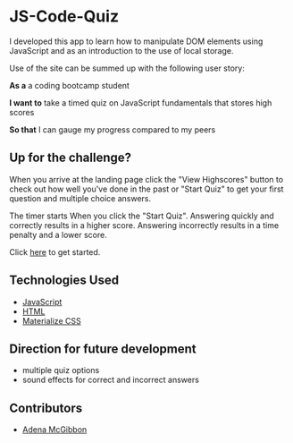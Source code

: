 # JS-Code-Quiz
I developed this app to learn how to manipulate DOM elements using JavaScript and as an introduction to the use of local storage. 

Use of the site can be summed up with the following user story:

**As a** a coding bootcamp student

**I want to** take a timed quiz on JavaScript fundamentals that stores high scores

**So that** I can gauge my progress compared to my peers


## Up for the challenge?

When you arrive at the landing page click the "View Highscores" button to check out how well you've done in the past or "Start Quiz" to get your first question and multiple choice answers.

The timer starts When you click the "Start Quiz".  Answering quickly and correctly results in a higher score. Answering incorrectly results in a time penalty and a lower score.

Click [here](https://adenasgittinit.github.io/JS-Code-Quiz/) to get started.

## Technologies Used

* [JavaScript](https://developer.mozilla.org/en-US/docs/Web/JavaScript)
* [HTML](https://developer.mozilla.org/en-US/docs/Web/HTML)
* [Materialize CSS](https://materializecss.com/)

## Direction for future development

* multiple quiz options
* sound effects for correct and incorrect answers

## Contributors
* [Adena McGibbon](https://github.com/AdenasGittIt)